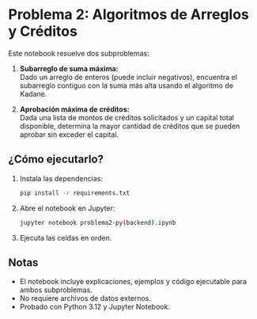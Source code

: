 # Problema 2: Algoritmos de Arreglos y Créditos

Este notebook resuelve dos subproblemas:

1. **Subarreglo de suma máxima:**  
   Dado un arreglo de enteros (puede incluir negativos), encuentra el subarreglo contiguo con la suma más alta usando el algoritmo de Kadane.

2. **Aprobación máxima de créditos:**  
   Dada una lista de montos de créditos solicitados y un capital total disponible, determina la mayor cantidad de créditos que se pueden aprobar sin exceder el capital.

## ¿Cómo ejecutarlo?

1. Instala las dependencias:
   ```bash
   pip install -r requirements.txt
   ```
2. Abre el notebook en Jupyter:
   ```bash
   jupyter notebook problema2-py(backend).ipynb
   ```
3. Ejecuta las celdas en orden.

## Notas
- El notebook incluye explicaciones, ejemplos y código ejecutable para ambos subproblemas.
- No requiere archivos de datos externos.
- Probado con Python 3.12 y Jupyter Notebook. 